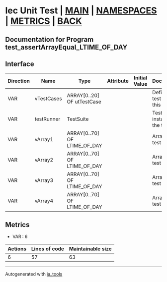 # Iec Unit Test | [MAIN] | [NAMESPACES] | [METRICS] | [BACK]  

## Documentation for Program test_assertArrayEqual_LTIME_OF_DAY  

## Interface  

| Direction | Name | Type | Attribute | Initial Value | Documentation |
| --------- | ---- | ---- | --------- | ------------- | ------------- |
| VAR | vTestCases | ARRAY[0..20] OF utTestCase |  |  | Definition of all test cases for this POU |  
| VAR | testRunner | TestSuite |  |  | Test runner instance to run the tests |  
| VAR | vArray1 | ARRAY[0..70] OF LTIME_OF_DAY |  |  | Array data 1 of test case 1 |  
| VAR | vArray2 | ARRAY[0..70] OF LTIME_OF_DAY |  |  | Array data 2 of test case 1 |  
| VAR | vArray3 | ARRAY[0..70] OF LTIME_OF_DAY |  |  | Array data 3 of test case 2 |  
| VAR | vArray4 | ARRAY[0..70] OF LTIME_OF_DAY |  |  | Array data 4 of test case 2 |  


## Metrics  

- VAR : 6

| Actions | Lines of code | Maintainable size |
| ------- | ------------- | ----------------- |
| 6 | 57 | 63 |

---
Autogenerated with [ia_tools](https://github.com/tkucic/ia_tools)  

[MAIN]: ../../../../index.md
[NAMESPACES]: ../../nsList.md
[METRICS]: ../../../metrics.md
[BACK]: ../nsMain.md
